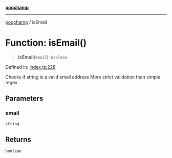 [**pogchamp**](../README.md)

***

[pogchamp](../globals.md) / isEmail

# Function: isEmail()

> **isEmail**(`email`): `boolean`

Defined in: [index.ts:228](https://github.com/antonandresen/pogchamp/blob/566c2f0caa8b1c8b5b0295aded976a7544ca5d21/index.ts#L228)

Checks if string is a valid email address
More strict validation than simple regex

## Parameters

### email

`string`

## Returns

`boolean`
